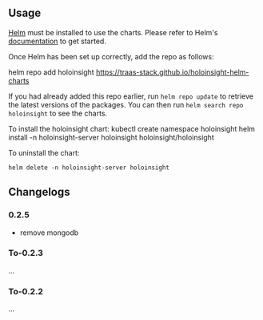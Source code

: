 ## Usage

[Helm](https://helm.sh) must be installed to use the charts.  Please refer to
Helm's [documentation](https://helm.sh/docs) to get started.

Once Helm has been set up correctly, add the repo as follows:

helm repo add holoinsight https://traas-stack.github.io/holoinsight-helm-charts

If you had already added this repo earlier, run `helm repo update` to retrieve
the latest versions of the packages.  You can then run `helm search repo
holoinsight` to see the charts.

To install the holoinsight chart:
    kubectl create namespace holoinsight
    helm install -n holoinsight-server holoinsight holoinsight/holoinsight

To uninstall the chart:

    helm delete -n holoinsight-server holoinsight

## Changelogs
### 0.2.5
- remove mongodb

### To-0.2.3
...
### To-0.2.2
...
